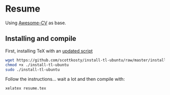 # Resume

Using [Awesome-CV](https://github.com/posquit0/Awesome-CV) as base.

## Installing and compile

First, installing TeX with an [updated script](https://github.com/scottkosty/install-tl-ubuntu)

```bash
wget https://github.com/scottkosty/install-tl-ubuntu/raw/master/install-tl-ubuntu
chmod +x ./install-tl-ubuntu
sudo ./install-tl-ubuntu
```

Follow the instructions... wait a lot and then compile with:

```bash
xelatex resume.tex
```
